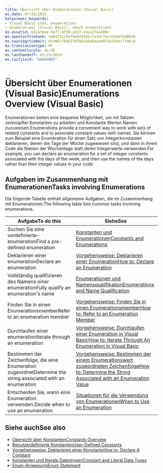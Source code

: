 ```yaml
---
title: Übersicht über Enumerationen (Visual Basic)
ms.date: 07/20/2015
helpviewer_keywords:
- Visual Basic code, enumerations
- enumerations [Visual Basic], about enumerations
ms.assetid: b42a38ee-5e77-4f99-a037-e3a127ead89c
ms.openlocfilehash: 5d84711c9efbe8d73d1cfe1dc7ac431b675d0b50
ms.sourcegitcommit: 6b308cf6d627d78ee36dbbae8972a310ac7fd6c8
ms.translationtype: MT
ms.contentlocale: de-DE
ms.lasthandoff: 01/23/2019
ms.locfileid: "54693093"
---
```

# <a name="enumerations-overview-visual-basic"></a><span data-ttu-id="d80f7-102">Übersicht über Enumerationen (Visual Basic)</span><span class="sxs-lookup"><span data-stu-id="d80f7-102">Enumerations Overview (Visual Basic)</span></span>
<span data-ttu-id="d80f7-103">Enumerationen bieten eine bequeme Möglichkeit, um mit Sätzen verknüpfter Konstanten zu arbeiten und Konstante Werten Namen zuzuweisen.</span><span class="sxs-lookup"><span data-stu-id="d80f7-103">Enumerations provide a convenient way to work with sets of related constants and to associate constant values with names.</span></span> <span data-ttu-id="d80f7-104">Sie können zum Beispiel eine Enumeration für einen Satz von Integerkonstanten deklarieren, denen die Tage der Woche zugewiesen sind, und dann in Ihrem Code die Namen der Wochentage statt deren Integerwerte verwenden.</span><span class="sxs-lookup"><span data-stu-id="d80f7-104">For example, you can declare an enumeration for a set of integer constants associated with the days of the week, and then use the names of the days rather than their integer values in your code.</span></span>  
  
## <a name="tasks-involving-enumerations"></a><span data-ttu-id="d80f7-105">Aufgaben im Zusammenhang mit Enumerationen</span><span class="sxs-lookup"><span data-stu-id="d80f7-105">Tasks involving Enumerations</span></span>  
 <span data-ttu-id="d80f7-106">Die folgende Tabelle enthält allgemeine Aufgaben, die im Zusammenhang mit Enumerationen.</span><span class="sxs-lookup"><span data-stu-id="d80f7-106">The following table lists common tasks involving enumerations.</span></span>  
  
|<span data-ttu-id="d80f7-107">Aufgabe</span><span class="sxs-lookup"><span data-stu-id="d80f7-107">To do this</span></span>|<span data-ttu-id="d80f7-108">Siehe</span><span class="sxs-lookup"><span data-stu-id="d80f7-108">See</span></span>|  
|----------------|---------|  
|<span data-ttu-id="d80f7-109">Suchen Sie eine vordefinierte-enumeration</span><span class="sxs-lookup"><span data-stu-id="d80f7-109">Find a pre-defined enumeration</span></span>|[<span data-ttu-id="d80f7-110">Konstanten und Enumerationen</span><span class="sxs-lookup"><span data-stu-id="d80f7-110">Constants and Enumerations</span></span>](../../../../visual-basic/language-reference/constants-and-enumerations.md)|  
|<span data-ttu-id="d80f7-111">Deklarieren einer enumeration</span><span class="sxs-lookup"><span data-stu-id="d80f7-111">Declare an enumeration</span></span>|[<span data-ttu-id="d80f7-112">Vorgehensweise: Deklarieren einer Enumeration</span><span class="sxs-lookup"><span data-stu-id="d80f7-112">How to: Declare an Enumeration</span></span>](../../../../visual-basic/programming-guide/language-features/constants-enums/how-to-declare-enumerations.md)|  
|<span data-ttu-id="d80f7-113">Vollständig qualifizieren des Namens einer enumeration</span><span class="sxs-lookup"><span data-stu-id="d80f7-113">Fully qualify an enumeration's name</span></span>|[<span data-ttu-id="d80f7-114">Enumerationen und Namensqualifikation</span><span class="sxs-lookup"><span data-stu-id="d80f7-114">Enumerations and Name Qualification</span></span>](../../../../visual-basic/programming-guide/language-features/constants-enums/enumerations-and-name-qualification.md)|  
|<span data-ttu-id="d80f7-115">Finden Sie in einen Enumerationsmember</span><span class="sxs-lookup"><span data-stu-id="d80f7-115">Refer to an enumeration member</span></span>|[<span data-ttu-id="d80f7-116">Vorgehensweise: Finden Sie in einen Enumerationsmember</span><span class="sxs-lookup"><span data-stu-id="d80f7-116">How to: Refer to an Enumeration Member</span></span>](../../../../visual-basic/programming-guide/language-features/constants-enums/how-to-refer-to-an-enumeration-member.md)|  
|<span data-ttu-id="d80f7-117">Durchlaufen einer enumeration</span><span class="sxs-lookup"><span data-stu-id="d80f7-117">Iterate through an enumeration</span></span>|[<span data-ttu-id="d80f7-118">Vorgehensweise: Durchlaufen einer Enumeration in Visual Basic</span><span class="sxs-lookup"><span data-stu-id="d80f7-118">How to: Iterate Through An Enumeration in Visual Basic</span></span>](../../../../visual-basic/programming-guide/language-features/constants-enums/how-to-iterate-through-an-enumeration.md)|  
|<span data-ttu-id="d80f7-119">Bestimmen der Zeichenfolge, die eine Enumeration zugeordnet</span><span class="sxs-lookup"><span data-stu-id="d80f7-119">Determine the string associated with an enumeration</span></span>|[<span data-ttu-id="d80f7-120">Vorgehensweise: Bestimmen der einem Enumerationswert zugeordneten Zeichenfolge</span><span class="sxs-lookup"><span data-stu-id="d80f7-120">How to: Determine the String Associated with an Enumeration Value</span></span>](../../../../visual-basic/programming-guide/language-features/constants-enums/how-to-determine-the-string-associated-with-an-enumeration-value.md)|  
|<span data-ttu-id="d80f7-121">Entscheiden Sie, wann eine Enumeration verwenden.</span><span class="sxs-lookup"><span data-stu-id="d80f7-121">Decide when to use an enumeration</span></span>|[<span data-ttu-id="d80f7-122">Situationen für die Verwendung von Enumerationen</span><span class="sxs-lookup"><span data-stu-id="d80f7-122">When to Use an Enumeration</span></span>](../../../../visual-basic/programming-guide/language-features/constants-enums/when-to-use-an-enumeration.md)|  
  
## <a name="see-also"></a><span data-ttu-id="d80f7-123">Siehe auch</span><span class="sxs-lookup"><span data-stu-id="d80f7-123">See also</span></span>
- [<span data-ttu-id="d80f7-124">Übersicht über Konstanten</span><span class="sxs-lookup"><span data-stu-id="d80f7-124">Constants Overview</span></span>](../../../../visual-basic/programming-guide/language-features/constants-enums/constants-overview.md)
- [<span data-ttu-id="d80f7-125">Benutzerdefinierte Konstanten</span><span class="sxs-lookup"><span data-stu-id="d80f7-125">User-Defined Constants</span></span>](../../../../visual-basic/programming-guide/language-features/constants-enums/user-defined-constants.md)
- [<span data-ttu-id="d80f7-126">Vorgehensweise: Deklarieren einer Konstante</span><span class="sxs-lookup"><span data-stu-id="d80f7-126">How to: Declare A Constant</span></span>](../../../../visual-basic/programming-guide/language-features/constants-enums/how-to-declare-a-constant.md)
- [<span data-ttu-id="d80f7-127">Konstanten und literale Datentypen</span><span class="sxs-lookup"><span data-stu-id="d80f7-127">Constant and Literal Data Types</span></span>](../../../../visual-basic/programming-guide/language-features/constants-enums/constant-and-literal-data-types.md)
- [<span data-ttu-id="d80f7-128">Enum-Anweisung</span><span class="sxs-lookup"><span data-stu-id="d80f7-128">Enum Statement</span></span>](../../../../visual-basic/language-reference/statements/enum-statement.md)
